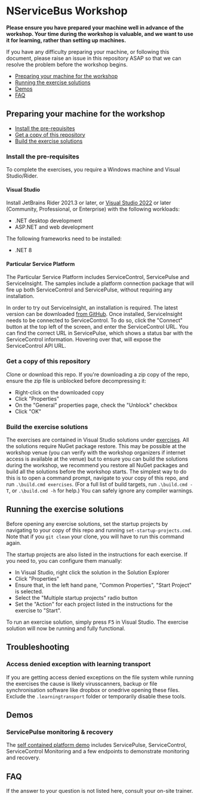 # NServiceBus Workshop

**Please ensure you have prepared your machine well in advance of the workshop. Your time during the workshop is valuable, and we want to use it for learning, rather than setting up machines.**

If you have any difficulty preparing your machine, or following this document, please raise an issue in this repository ASAP so that we can resolve the problem before the workshop begins.

- [Preparing your machine for the workshop](#preparing-your-machine-for-the-workshop)
- [Running the exercise solutions](#running-the-exercise-solutions)
- [Demos](#demos)
- [FAQ](#faq)

## Preparing your machine for the workshop

- [Install the pre-requisites](#install-the-pre-requisites)
- [Get a copy of this repository](#get-a-copy-of-this-repository)
- [Build the exercise solutions](#build-the-exercise-solutions)

### Install the pre-requisites

To complete the exercises, you require a Windows machine and Visual Studio/Rider.

#### Visual Studio

Install JetBrains Rider 2021.3 or later, or [Visual Studio 2022](https://www.visualstudio.com) or later (Community, Professional, or Enterprise) with the following workloads:

- .NET desktop development
- ASP.NET and web development

The following frameworks need to be installed:

- .NET 8

#### Particular Service Platform

The Particular Service Platform includes ServiceControl, ServicePulse and ServiceInsight.
The samples include a platform connection package that will fire up both ServiceControl and ServicePulse, without requiring any installation.

In order to try out ServiceInsight, an installation is required. The latest version can be downloaded [from GitHub](https://github.com/Particular/ServiceInsight/releases/latest). Once installed, ServiceInsight needs to be connected to ServiceControl. 
To do so, click the "Connect" button at the top left of the screen, and enter the ServiceControl URL. You can find the correct URL in ServicePulse, which shows a status bar with the ServiceControl information. Hovering over that, will expose the ServiceControl API URL. 

### Get a copy of this repository

Clone or download this repo. If you're downloading a zip copy of the repo, ensure the zip file is unblocked before decompressing it:

* Right-click on the downloaded copy
* Click "Properties"
* On the "General" properties page, check the "Unblock" checkbox
* Click "OK"

### Build the exercise solutions

The exercises are contained in Visual Studio solutions under [exercises](exercises). All the solutions require NuGet package restore. This may be possible at the workshop venue (you can verify with the workshop organizers if internet access is available at the venue) but to ensure you can build the solutions during the workshop, we recommend you restore all NuGet packages and build all the solutions before the workshop starts. The simplest way to do this is to open a command prompt, navigate to your copy of this repo, and run `.\build.cmd exercises`. (For a full list of build targets, run `.\build.cmd -T`, or `.\build.cmd -h` for help.) You can safely ignore any compiler warnings.

## Running the exercise solutions

Before opening any exercise solutions, set the startup projects by navigating to your copy of this repo and running `set-startup-projects.cmd`. Note that if you `git clean` your clone, you will have to run this command again.

The startup projects are also listed in the instructions for each exercise. If you need to, you can configure them manually:

  - In Visual Studio, right click the solution in the Solution Explorer
  - Click "Properties"
  - Ensure that, in the left hand pane, "Common Properties", "Start Project" is selected.
  - Select the "Multiple startup projects" radio button
  - Set the "Action" for each project listed in the instructions for the exercise to "Start".

To run an exercise solution, simply press <kbd>F5</kbd> in Visual Studio. The exercise solution will now be running and fully functional.

## Troubleshooting

### Access denied exception with learning transport

If you are getting access denied exceptions on the file system while running the exercises the cause is likely virusscanners, backup or file synchronisation software like dropbox or onedrive opening these files. Exclude the `.learningtransport` folder or temporarily disable these tools.

## Demos

### ServicePulse monitoring & recovery

The [self contained platform demo](https://docs.particular.net/tutorials/monitoring-demo/) includes ServicePulse, ServiceControl, ServiceControl Monitoring and a few endpoints to demonstrate monitoring and recovery.

## FAQ

If the answer to your question is not listed here, consult your on-site trainer.
